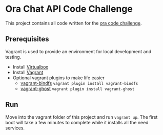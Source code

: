 # Ora Chat API Code Challenge

This project contains all code written for the [ora code challenge](http://challenge.orainteractive.com).

## Prerequisites

Vagrant is used to provide an environment for local development and testing.

* Install [Virtualbox](https://www.virtualbox.org/)
* Install [Vagrant](https://www.vagrantup.com)
* Optional vagrant plugins to make life easier
	* [vagrant-bindfs](https://github.com/gael-ian/vagrant-bindfs) `vagrant plugin install vagrant-bindfs`
	* [vagrant-ghost](https://github.com/10up/vagrant-ghost) `vagrant plugin install vagrant-ghost`

## Run

Move into the vagrant folder of this project and run `vagrant up`. The first boot will take a few minutes to complete while it installs all the need services.